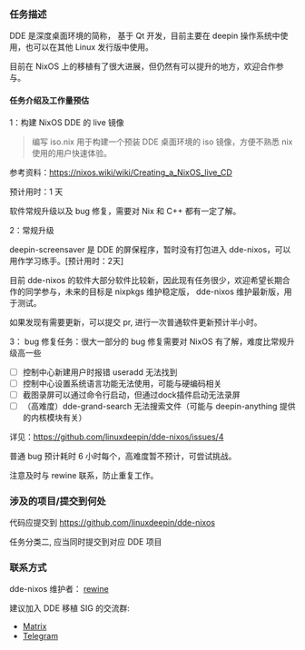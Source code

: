 ### 任务描述

DDE 是深度桌面环境的简称， 基于 Qt 开发，目前主要在 deepin 操作系统中使用，也可以在其他 Linux 发行版中使用。

目前在 NixOS 上的移植有了很大进展，但仍然有可以提升的地方，欢迎合作参与。

#### 任务介绍及工作量预估

1：构建 NixOS DDE 的 live 镜像

> 编写 iso.nix 用于构建一个预装 DDE 桌面环境的 iso 镜像，方便不熟悉 nix 使用的用户快速体验。

参考资料：https://nixos.wiki/wiki/Creating_a_NixOS_live_CD

预计用时：1 天

软件常规升级以及 bug 修复，需要对 Nix 和 C++ 都有一定了解。

2：常规升级

deepin-screensaver 是 DDE 的屏保程序，暂时没有打包进入 dde-nixos，可以用作学习练手。[预计用时：2天]

目前 dde-nixos 的软件大部分软件比较新，因此现有任务很少，欢迎希望长期合作的同学参与，未来的目标是 nixpkgs 维护稳定版， dde-nixos 维护最新版，用于测试。

如果发现有需要更新，可以提交 pr, 进行一次普通软件更新预计半小时。

3： bug 修复任务：很大一部分的 bug 修复需要对 NixOS 有了解，难度比常规升级高一些

- [ ] 控制中心新建用户时报错 useradd 无法找到
- [ ] 控制中心设置系统语言功能无法使用，可能与硬编码相关
- [ ] 截图录屏可以通过命令行启动，但通过dock插件启动无法录屏
- [ ] （高难度）dde-grand-search 无法搜索文件（可能与 deepin-anything 提供的内核模块有关）

详见：https://github.com/linuxdeepin/dde-nixos/issues/4

普通 bug 预计耗时 6 小时每个，高难度暂不预计，可尝试挑战。

注意及时与 rewine 联系，防止重复工作。

### 涉及的项目/提交到何处

  代码应提交到 https://github.com/linuxdeepin/dde-nixos

  任务分类二, 应当同时提交到对应 DDE 项目

### 联系方式

dde-nixos 维护者： [rewine](https://github.com/wineee)

建议加入 DDE 移植 SIG 的交流群:
- [Matrix](https://matrix.to/#/#dde-port:matrix.org)
- [Telegram](https://t.me/ddeport)
